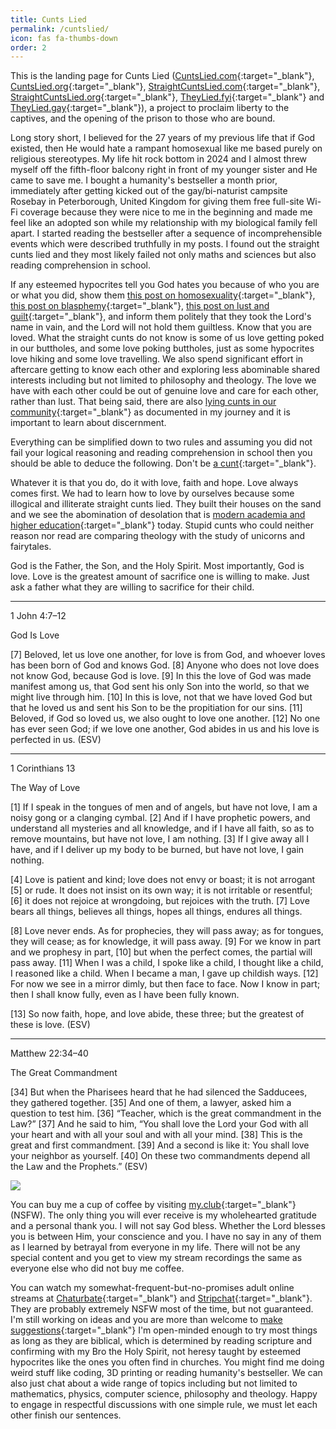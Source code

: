 ```yaml
---
title: Cunts Lied
permalink: /cuntslied/
icon: fas fa-thumbs-down
order: 2
---
```


This is the landing page for Cunts Lied ([CuntsLied.com](https://cuntslied.com){:target="_blank"}, [CuntsLied.org](https://cuntslied.org){:target="_blank"}, [StraightCuntsLied.com](https://straightcuntslied.com){:target="_blank"}, [StraightCuntsLied.org](https://straightcuntslied.org){:target="_blank"}, [TheyLied.fyi](https://theylied.fyi){:target="_blank"} and [TheyLied.gay](https://theylied.gay){:target="_blank"}), a project to proclaim liberty to the captives, and the opening of the prison to those who are bound.

Long story short, I believed for the 27 years of my previous life that if God existed, then He would hate a rampant homosexual like me based purely on religious stereotypes. My life hit rock bottom in 2024 and I almost threw myself off the fifth-floor balcony right in front of my younger sister and He came to save me. I bought a humanity's bestseller a month prior, immediately after getting kicked out of the gay/bi-naturist campsite Rosebay in Peterborough, United Kingdom for giving them free full-site Wi-Fi coverage because they were nice to me in the beginning and made me feel like an adopted son while my relationship with my biological family fell apart. I started reading the bestseller after a sequence of incomprehensible events which were described truthfully in my posts. I found out the straight cunts lied and they most likely failed not only maths and sciences but also reading comprehension in school.

If any esteemed hypocrites tell you God hates you because of who you are or what you did, show them [this post on homosexuality](../posts/on-homosexuality/){:target="_blank"}, [this post on blasphemy](../posts/on-blasphemy/){:target="_blank"}, [this post on lust and guilt](../posts/on-lust-and-guilt/){:target="_blank"}, and inform them politely that they took the Lord's name in vain, and the Lord will not hold them guiltless. Know that you are loved. What the straight cunts do not know is some of us love getting poked in our buttholes, and some love poking buttholes, just as some hypocrites love hiking and some love travelling. We also spend significant effort in aftercare getting to know each other and exploring less abominable shared interests including but not limited to philosophy and theology. The love we have with each other could be out of genuine love and care for each other, rather than lust. That being said, there are also [lying cunts in our community](../posts/on-background-music/){:target="_blank"} as documented in my journey and it is important to learn about discernment.

Everything can be simplified down to two rules and assuming you did not fail your logical reasoning and reading comprehension in school then you should be able to deduce the following. Don't be [a cunt](../posts/on-commandments-and-the-law#definition-of-a-cunt){:target="_blank"}.

Whatever it is that you do, do it with love, faith and hope. Love always comes first. We had to learn how to love by ourselves because some illogical and illiterate straight cunts lied. They built their houses on the sand and we see the abomination of desolation that is [modern academia and higher education](../posts/on-faith-precedes-reason/){:target="_blank"} today. Stupid cunts who could neither reason nor read are comparing theology with the study of unicorns and fairytales.

God is the Father, the Son, and the Holy Spirit. Most importantly, God is love. Love is the greatest amount of sacrifice one is willing to make. Just ask a father what they are willing to sacrifice for their child.

---

1 John 4:7–12

God Is Love

[7] Beloved, let us love one another, for love is from God, and whoever loves has been born of God and knows God. [8] Anyone who does not love does not know God, because God is love. [9] In this the love of God was made manifest among us, that God sent his only Son into the world, so that we might live through him. [10] In this is love, not that we have loved God but that he loved us and sent his Son to be the propitiation for our sins. [11] Beloved, if God so loved us, we also ought to love one another. [12] No one has ever seen God; if we love one another, God abides in us and his love is perfected in us. (ESV)

---

1 Corinthians 13

The Way of Love

[1] If I speak in the tongues of men and of angels, but have not love, I am a noisy gong or a clanging cymbal. [2] And if I have prophetic powers, and understand all mysteries and all knowledge, and if I have all faith, so as to remove mountains, but have not love, I am nothing. [3] If I give away all I have, and if I deliver up my body to be burned, but have not love, I gain nothing.

[4] Love is patient and kind; love does not envy or boast; it is not arrogant [5] or rude. It does not insist on its own way; it is not irritable or resentful; [6] it does not rejoice at wrongdoing, but rejoices with the truth. [7] Love bears all things, believes all things, hopes all things, endures all things.

[8] Love never ends. As for prophecies, they will pass away; as for tongues, they will cease; as for knowledge, it will pass away. [9] For we know in part and we prophesy in part, [10] but when the perfect comes, the partial will pass away. [11] When I was a child, I spoke like a child, I thought like a child, I reasoned like a child. When I became a man, I gave up childish ways. [12] For now we see in a mirror dimly, but then face to face. Now I know in part; then I shall know fully, even as I have been fully known.

[13] So now faith, hope, and love abide, these three; but the greatest of these is love. (ESV)

---

Matthew 22:34–40

The Great Commandment

[34] But when the Pharisees heard that he had silenced the Sadducees, they gathered together. [35] And one of them, a lawyer, asked him a question to test him. [36] “Teacher, which is the great commandment in the Law?” [37] And he said to him, “You shall love the Lord your God with all your heart and with all your soul and with all your mind. [38] This is the great and first commandment. [39] And a second is like it: You shall love your neighbor as yourself. [40] On these two commandments depend all the Law and the Prophets.” (ESV)

![](/x7PwBJs5Kzs2yCz3S2.jpg)

You can buy me a cup of coffee by visiting [my.club](https://myclub.hesaid.love/){:target="_blank"} (NSFW). The only thing you will ever receive is my wholehearted gratitude and a personal thank you. I will not say God bless. Whether the Lord blesses you is between Him, your conscience and you. I have no say in any of them as I learned by betrayal from everyone in my life. There will not be any special content and you get to view my stream recordings the same as everyone else who did not buy me coffee.

You can watch my somewhat-frequent-but-no-promises adult online streams at [Chaturbate](https://chaturbate.hesaid.love){:target="_blank"} and [Stripchat](https://stripchat.hesaid.love){:target="_blank"}. They are probably extremely NSFW most of the time, but not guaranteed. I'm still working on ideas and you are more than welcome to [make suggestions](../pgp){:target="_blank"} I'm open-minded enough to try most things as long as they are biblical, which is determined by reading scripture and confirming with my Bro the Holy Spirit, not heresy taught by esteemed hypocrites like the ones you often find in churches. You might find me doing weird stuff like coding, 3D printing or reading humanity's bestseller. We can also just chat about a wide range of topics including but not limited to mathematics, physics, computer science, philosophy and theology. Happy to engage in respectful discussions with one simple rule, we must let each other finish our sentences.